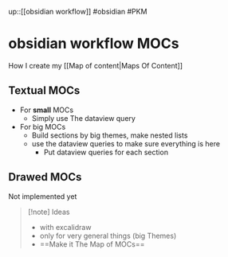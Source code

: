 up::[[obsidian workflow]]
#obsidian #PKM
# obsidian workflow MOCs
How I create my [[Map of content|Maps Of Content]]
## Textual MOCs
 - For **small** MOCs
     - Simply use The dataview query
 - For big MOCs
     - Build sections by big themes, make nested lists
     - use the dataview queries to make sure everything is here
         - Put dataview queries for each section

## Drawed MOCs
Not implemented yet

> [!note] Ideas
>  - with excalidraw
>  - only for very general things (big Themes)
>  - ==Make it The Map of MOCs==

